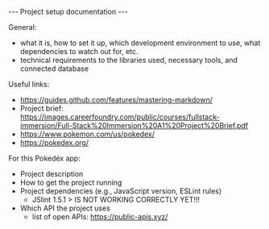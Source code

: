--- Project setup documentation ---

General:
* what it is, how to set it up, which development environment to use, what dependencies to watch out for, etc.
* technical requirements to the libraries used, necessary tools, and connected database

Useful links:
* https://guides.github.com/features/mastering-markdown/
* Project brief: https://images.careerfoundry.com/public/courses/fullstack-immersion/Full-Stack%20Immersion%20A1%20Project%20Brief.pdf
* https://www.pokemon.com/us/pokedex/
* https://pokedex.org/

For this Pokedéx app:
* Project description
* How to get the project running
* Project dependencies (e.g., JavaScript version, ESLint rules)
  * JSlint 1.5.1 > IS NOT WORKING CORRECTLY YET!!!
* Which API the project uses
  * list of open APIs: https://public-apis.xyz/
